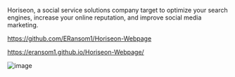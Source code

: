 Horiseon, a social service solutions company target to optimize your search engines, increase your online reputation, and improve social media marketing.

https://github.com/ERansom1/Horiseon-Webpage


https://eransom1.github.io/Horiseon-Webpage/

![image](https://user-images.githubusercontent.com/95004183/147421981-471a7806-adc8-4103-addb-db3bf1194afb.png)
